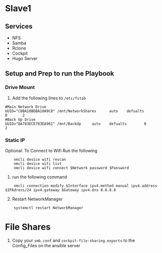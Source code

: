 # Slave1
## Services
* NFS
* Samba
* Rclone
* Cockpit
* Hugo Server

## Setup and Prep to run the Playbook
### Drive Mount
1. Add the following lines to `/etc/fstab`

```
#Main Network Drive
UUID="C8BA10BDBA10A9C8" /mnt/NetworkShares      auto    defualts        0       2
#Back Up Drive
UUID="DA783ECE783EA961" /mnt/BackUp     auto    defualts        0       2
```

### Static IP
Optional: To Connect to Wifi Run the following

```
	nmcli device wifi rescan
	nmcli device wifi list
	nmcli device wifi connect $Network password $Password
```

1. run the following command

```
	nmcli connection modify $Interface ipv4.method manual ipv4.address $IPAdress/24 ipv4.gateway $Gateway ipv4.dns 8.8.8.8
```

2. Restart NetworkManager

```
	systemctl restart NetworkManager
```

# File Shares
1. Copy your `smb.conf` and `cockpit-file-sharing.exports` to the Config_Files on the ansible server
